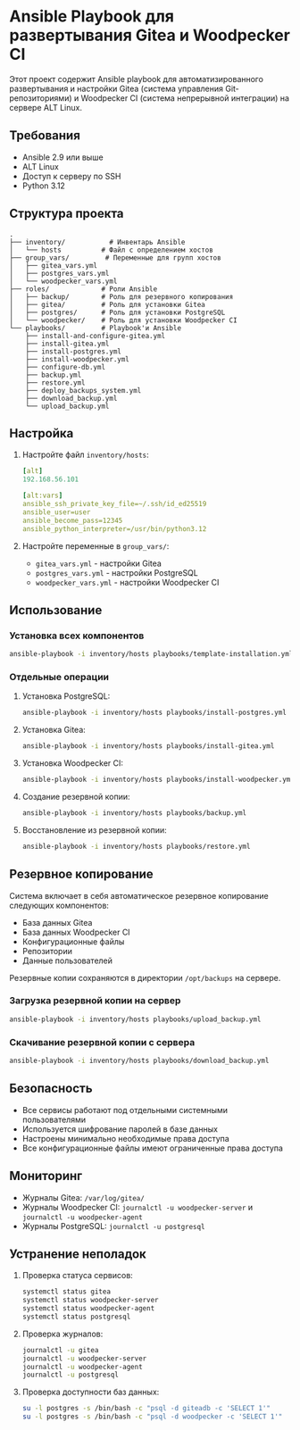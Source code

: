 # Ansible Playbook для развертывания Gitea и Woodpecker CI

Этот проект содержит Ansible playbook для автоматизированного развертывания и настройки Gitea (система управления Git-репозиториями) и Woodpecker CI (система непрерывной интеграции) на сервере ALT Linux.

## Требования

- Ansible 2.9 или выше
- ALT Linux
- Доступ к серверу по SSH
- Python 3.12

## Структура проекта

```
.
├── inventory/           # Инвентарь Ansible
│   └── hosts          # Файл с определением хостов
├── group_vars/         # Переменные для групп хостов
│   ├── gitea_vars.yml
│   ├── postgres_vars.yml
│   └── woodpecker_vars.yml
├── roles/             # Роли Ansible
│   ├── backup/        # Роль для резервного копирования
│   ├── gitea/         # Роль для установки Gitea
│   ├── postgres/      # Роль для установки PostgreSQL
│   └── woodpecker/    # Роль для установки Woodpecker CI
└── playbooks/         # Playbook'и Ansible
    ├── install-and-configure-gitea.yml
    ├── install-gitea.yml
    ├── install-postgres.yml
    ├── install-woodpecker.yml
    ├── configure-db.yml
    ├── backup.yml
    ├── restore.yml
    ├── deploy_backups_system.yml
    ├── download_backup.yml
    └── upload_backup.yml
```

## Настройка

1. Настройте файл `inventory/hosts`:
   ```yaml
   [alt]
   192.168.56.101 

   [alt:vars]
   ansible_ssh_private_key_file=~/.ssh/id_ed25519
   ansible_user=user
   ansible_become_pass=12345
   ansible_python_interpreter=/usr/bin/python3.12
   ```

2. Настройте переменные в `group_vars/`:
   - `gitea_vars.yml` - настройки Gitea
   - `postgres_vars.yml` - настройки PostgreSQL
   - `woodpecker_vars.yml` - настройки Woodpecker CI

## Использование

### Установка всех компонентов

```bash
ansible-playbook -i inventory/hosts playbooks/template-installation.yml
```

### Отдельные операции

1. Установка PostgreSQL:
   ```bash
   ansible-playbook -i inventory/hosts playbooks/install-postgres.yml
   ```

2. Установка Gitea:
   ```bash
   ansible-playbook -i inventory/hosts playbooks/install-gitea.yml
   ```

3. Установка Woodpecker CI:
   ```bash
   ansible-playbook -i inventory/hosts playbooks/install-woodpecker.yml
   ```

4. Создание резервной копии:
   ```bash
   ansible-playbook -i inventory/hosts playbooks/backup.yml
   ```

5. Восстановление из резервной копии:
   ```bash
   ansible-playbook -i inventory/hosts playbooks/restore.yml
   ```

## Резервное копирование

Система включает в себя автоматическое резервное копирование следующих компонентов:
- База данных Gitea
- База данных Woodpecker CI
- Конфигурационные файлы
- Репозитории
- Данные пользователей

Резервные копии сохраняются в директории `/opt/backups` на сервере.

### Загрузка резервной копии на сервер

```bash
ansible-playbook -i inventory/hosts playbooks/upload_backup.yml
```

### Скачивание резервной копии с сервера

```bash
ansible-playbook -i inventory/hosts playbooks/download_backup.yml
```

## Безопасность

- Все сервисы работают под отдельными системными пользователями
- Используется шифрование паролей в базе данных
- Настроены минимально необходимые права доступа
- Все конфигурационные файлы имеют ограниченные права доступа

## Мониторинг

- Журналы Gitea: `/var/log/gitea/`
- Журналы Woodpecker CI: `journalctl -u woodpecker-server` и `journalctl -u woodpecker-agent`
- Журналы PostgreSQL: `journalctl -u postgresql`

## Устранение неполадок

1. Проверка статуса сервисов:
   ```bash
   systemctl status gitea
   systemctl status woodpecker-server
   systemctl status woodpecker-agent
   systemctl status postgresql
   ```

2. Проверка журналов:
   ```bash
   journalctl -u gitea
   journalctl -u woodpecker-server
   journalctl -u woodpecker-agent
   journalctl -u postgresql
   ```

3. Проверка доступности баз данных:
   ```bash
   su -l postgres -s /bin/bash -c "psql -d giteadb -c 'SELECT 1'"
   su -l postgres -s /bin/bash -c "psql -d woodpecker -c 'SELECT 1'"
   ``` 